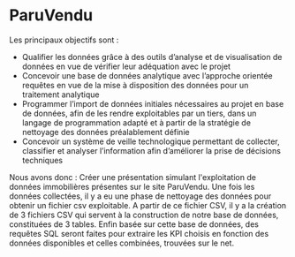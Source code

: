 # ParuVendu

Les principaux objectifs sont :
 - Qualifier les données grâce à des outils d’analyse et de visualisation de données en vue de vérifier leur adéquation avec le projet
 - Concevoir une base de données analytique avec l’approche orientée requêtes en vue de la mise à disposition des données pour un traitement analytique
 - Programmer l’import de données initiales nécessaires au projet en base de données, afin de les rendre exploitables par un tiers, dans un langage de        programmation adapté et à partir de la stratégie de nettoyage des données préalablement définie
 - Concevoir un système de veille technologique permettant de collecter, classifier et analyser l’information afin d’améliorer la prise de décisions          techniques

Nous avons donc :
Créer une présentation simulant l'exploitation de données immobilières présentes sur le site ParuVendu.
Une fois les données collectées, il y a eu une phase de nettoyage des données pour obtenir un fichier csv exploitable.
A partir de ce fichier CSV, il y a la création de 3 fichiers CSV qui servent à la construction de notre base de données, constituées de 3 tables.
Enfin basée sur cette base de données, des requêtes SQL seront faites pour extraire les KPI choisis en fonction des données disponibles et celles combinées, trouvées sur le net.



